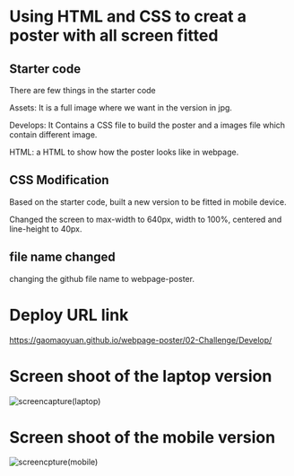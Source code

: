 # Using HTML and CSS to creat a poster with all screen fitted 

## Starter code

There are few things in the starter code

Assets: It is a full image where we want in the version in jpg.

Develops: It Contains a CSS file to build the poster and a images file which contain different image.

HTML: a HTML to show how the poster looks like in webpage.

## CSS Modification 

Based on the starter code, built a new version to be fitted in mobile device.

Changed the screen to max-width to 640px, width to 100%, centered and line-height to 40px.

## file name changed 

changing the github file name to webpage-poster.

# Deploy URL link 

https://gaomaoyuan.github.io/webpage-poster/02-Challenge/Develop/

# Screen shoot of the laptop version 

![screencapture(laptop)](https://user-images.githubusercontent.com/73092032/224217221-854a2c5c-46b1-4c80-8af2-e4309599d271.png)

# Screen shoot of the mobile version

![screencpture(mobile)](https://user-images.githubusercontent.com/73092032/224217301-5067653d-94ea-4461-8246-a11eaf9825a8.jpeg)


